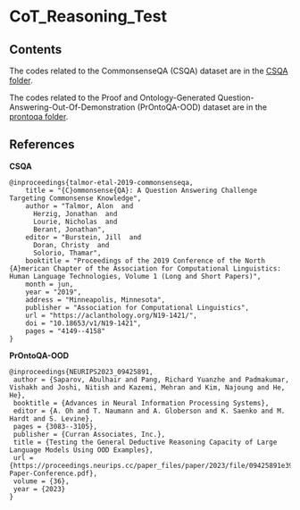# CoT_Reasoning_Test
## Contents

The codes related to the CommonsenseQA (CSQA) dataset are in the [CSQA folder](CSQA/README.md).

The codes related to the Proof and Ontology-Generated Question-Answering-Out-Of-Demonstration (PrOntoQA-OOD) dataset are in the [prontoqa folder](prontoqa/README.md).

## References
**CSQA**
```
@inproceedings{talmor-etal-2019-commonsenseqa,
    title = "{C}ommonsense{QA}: A Question Answering Challenge Targeting Commonsense Knowledge",
    author = "Talmor, Alon  and
      Herzig, Jonathan  and
      Lourie, Nicholas  and
      Berant, Jonathan",
    editor = "Burstein, Jill  and
      Doran, Christy  and
      Solorio, Thamar",
    booktitle = "Proceedings of the 2019 Conference of the North {A}merican Chapter of the Association for Computational Linguistics: Human Language Technologies, Volume 1 (Long and Short Papers)",
    month = jun,
    year = "2019",
    address = "Minneapolis, Minnesota",
    publisher = "Association for Computational Linguistics",
    url = "https://aclanthology.org/N19-1421/",
    doi = "10.18653/v1/N19-1421",
    pages = "4149--4158"
}
```
**PrOntoQA-OOD**
```
@inproceedings{NEURIPS2023_09425891,
 author = {Saparov, Abulhair and Pang, Richard Yuanzhe and Padmakumar, Vishakh and Joshi, Nitish and Kazemi, Mehran and Kim, Najoung and He, He},
 booktitle = {Advances in Neural Information Processing Systems},
 editor = {A. Oh and T. Naumann and A. Globerson and K. Saenko and M. Hardt and S. Levine},
 pages = {3083--3105},
 publisher = {Curran Associates, Inc.},
 title = {Testing the General Deductive Reasoning Capacity of Large Language Models Using OOD Examples},
 url = {https://proceedings.neurips.cc/paper_files/paper/2023/file/09425891e393e64b0535194a81ba15b7-Paper-Conference.pdf},
 volume = {36},
 year = {2023}
}
```
